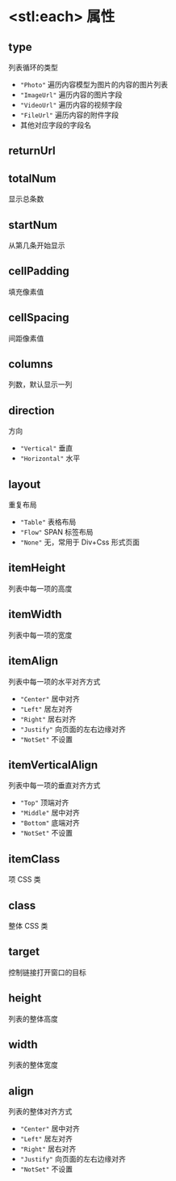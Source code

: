 # &lt;stl:each&gt; 属性

## type

列表循环的类型

- `"Photo"` 遍历内容模型为图片的内容的图片列表
- `"ImageUrl"` 遍历内容的图片字段
- `"VideoUrl"` 遍历内容的视频字段
- `"FileUrl"` 遍历内容的附件字段
- 其他对应字段的字段名

## returnUrl

## totalNum

显示总条数

## startNum

从第几条开始显示

## cellPadding

填充像素值

## cellSpacing

间距像素值

## columns

列数，默认显示一列

## direction

方向

- `"Vertical"` 垂直
- `"Horizontal"` 水平

## layout

重复布局

- `"Table"` 表格布局
- `"Flow"` SPAN 标签布局
- `"None"` 无，常用于 Div+Css 形式页面

## itemHeight

列表中每一项的高度

## itemWidth

列表中每一项的宽度

## itemAlign

列表中每一项的水平对齐方式

- `"Center"` 居中对齐
- `"Left"` 居左对齐
- `"Right"` 居右对齐
- `"Justify"` 向页面的左右边缘对齐
- `"NotSet"` 不设置

## itemVerticalAlign

列表中每一项的垂直对齐方式

- `"Top"` 顶端对齐
- `"Middle"` 居中对齐
- `"Bottom"` 底端对齐
- `"NotSet"` 不设置

## itemClass

项 CSS 类

## class

整体 CSS 类

## target

控制链接打开窗口的目标

## height

列表的整体高度

## width

列表的整体宽度

## align

列表的整体对齐方式

- `"Center"` 居中对齐
- `"Left"` 居左对齐
- `"Right"` 居右对齐
- `"Justify"` 向页面的左右边缘对齐
- `"NotSet"` 不设置
